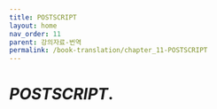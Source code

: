 ```yaml
---
title: POSTSCRIPT 
layout: home
nav_order: 11
parent: 강의자료-번역
permalink: /book-translation/chapter_11-POSTSCRIPT
---
```


# *POSTSCRIPT*. 

